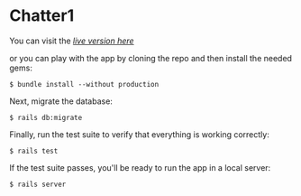 # Chatter1

You can visit the [*live version here*](https://chatter995.herokuapp.com/)

or you can play with the app by cloning the repo and then install the needed gems:

```
$ bundle install --without production
```

Next, migrate the database:

```
$ rails db:migrate
```

Finally, run the test suite to verify that everything is working correctly:

```
$ rails test
```

If the test suite passes, you'll be ready to run the app in a local server:

```
$ rails server
```